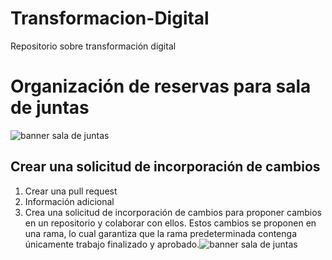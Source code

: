 # Transformacion-Digital
Repositorio sobre transformación digital


# Organización de reservas para sala de juntas

![banner sala de juntas](https://github.com/zoearenas/Transformacion-Digital/assets/141276394/d0790e81-8ab7-4d09-92d1-5c0208586892)




## Crear una solicitud de incorporación de cambios

1. Crear una pull request
3. Información adicional
4. Crea una solicitud de incorporación de cambios para proponer cambios en un repositorio y colaborar con ellos. Estos cambios se proponen en una rama, lo cual garantiza que la rama predeterminada contenga únicamente trabajo finalizado y aprobado.![banner sala de juntas](https://github.com/zoearenas/Transformacion-Digital/assets/141276394/243a3931-b71e-40bd-b8ff-1f3f01e96403)





